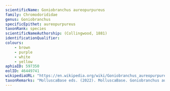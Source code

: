 ```yaml
---
scientificName: Goniobranchus aureopurpureus
family: Chromodorididae
genus: Goniobranchus
specificEpithet: aureopurpureus
taxonRank: species
scientificNameAuthorship: (Collingwood, 1881)
identificationQualifier: 
colours:
    - brown
    - purple
    - white
    - yellow
aphiaID: 597350
eolID: 46449741
wikipediaURL: "https://en.wikipedia.org/wiki/Goniobranchus_aureopurpureus"
taxonRemarks: "MolluscaBase eds. (2022). MolluscaBase. Goniobranchus aureopurpureus (Collingwood, 1881). Accessed through: World Register of Marine Species at: https://www.marinespecies.org/aphia.php?p=taxdetails&id=597350 on 2022-02-24"
---
```

